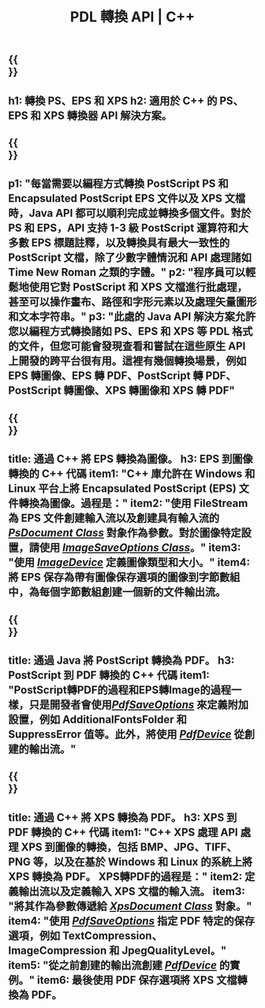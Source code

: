 ﻿---
translation: true
template: /_templates/_conversion-cpp.md
title: PDL 轉換 API | C++
url: /cpp/conversion/
description: 使用帶有 Aspose.Page PDL 轉換功能的 C++ 庫將 PS、EPS 和 XPS 轉換為 PDF 和圖像，包括 BMP、JPG、PNG 和 TIFF。
family: page
platformtag: cpp
feature: conversion
---

{{<section banner>}}
---
h1: 轉換 PS、EPS 和 XPS
h2: 適用於 C++ 的 PS、EPS 和 XPS 轉換器 API 解決方案。
---

{{<section overview>}}
---
p1: "每當需要以編程方式轉換 PostScript PS 和 Encapsulated PostScript EPS 文件以及 XPS 文檔時，Java API 都可以順利完成並轉換多個文件。對於 PS 和 EPS，API 支持 1-3 級 PostScript 運算符和大多數 EPS 標題註釋，以及轉換具有最大一致性的 PostScript 文檔，除了少數字體情況和 API 處理諸如 T​​ime New Roman 之類的字體。"
p2: "程序員可以輕鬆地使用它對 PostScript 和 XPS 文檔進行批處理，甚至可以操作畫布、路徑和字形元素以及處理矢量圖形和文本字符串。"
p3: "此處的 Java API 解決方案允許您以編程方式轉換諸如 PS、EPS 和 XPS 等 PDL 格式的文件，但您可能會發現查看和嘗試在這些原生 API 上開發的跨平台很有用。這裡有幾個轉換場景，例如 EPS 轉圖像、EPS 轉 PDF、PostScript 轉 PDF、PostScript 轉圖像、XPS 轉圖像和 XPS 轉 PDF"
---

{{<section feature1>}}
---
title: 通過 C++ 將 EPS 轉換為圖像。
h3: EPS 到圖像轉換的 C++ 代碼
item1: "C++ 庫允許在 Windows 和 Linux 平台上將 Encapsulated PostScript (EPS) 文件轉換為圖像。過程是："
item2: "使用 FileStream 為 EPS 文件創建輸入流以及創建具有輸入流的 [*PsDocument Class*](https://reference.aspose.com/page/cpp/class/aspose.page.e_p_s.ps_document) 對象作為參數。對於圖像特定設置，請使用 [*ImageSaveOptions Class*](https://reference.aspose.com/page/cpp/class/aspose.page.e_p_s.device.image_save_options)。"
item3: "使用 [*ImageDevice*](https://reference.aspose.com/page/cpp/class/aspose.page.e_p_s.device.image_device) 定義圖像類型和大小。"
item4: 將 EPS 保存為帶有圖像保存選項的圖像到字節數組中，為每個字節數組創建一個新的文件輸出流。
---


{{<section feature2>}}
---
title: 通過 Java 將 PostScript 轉換為 PDF。
h3: PostScript 到 PDF 轉換的 C++ 代碼
item1: "PostScript轉PDF的過程和EPS轉Image的過程一樣，只是開發者會使用[*PdfSaveOptions*](https://reference.aspose.com/page/cpp/class/aspose.page.e_p_s.device.pdf_save_options) 來定義附加設置，例如 AdditionalFontsFolder 和 SuppressError 值等。此外，將使用 [*PdfDevice*](https://reference.aspose.com/page/cpp/class/aspose.page.e_p_s.device.pdf_device) 從創建的輸出流。"
---

{{<section feature3>}}
---
title: 通過 C++ 將 XPS 轉換為 PDF。
h3: XPS 到 PDF 轉換的 C++ 代碼
item1: "C++ XPS 處理 API 處理 XPS 到圖像的轉換，包括 BMP、JPG、TIFF、PNG 等，以及在基於 Windows 和 Linux 的系統上將 XPS 轉換為 PDF。 XPS轉PDF的過程是："
item2: 定義輸出流以及定義輸入 XPS 文檔的輸入流。
item3: "將其作為參數傳遞給 [*XpsDocument Class*](https://reference.aspose.com/page/cpp/class/aspose.page.x_p_s.xps_document) 對象。"
item4: "使用 [*PdfSaveOptions*](https://reference.aspose.com/page/cpp/class/aspose.page.x_p_s.presentation.pdf.pdf_save_options) 指定 PDF 特定的保存選項，例如 TextCompression、ImageCompression 和 JpegQualityLevel。"
item5: "從之前創建的輸出流創建 [*PdfDevice*](https://reference.aspose.com/page/cpp/class/aspose.page.x_p_s.presentation.pdf.pdf_device) 的實例。"
item6: 最後使用 PDF 保存選項將 XPS 文檔轉換為 PDF。
---
